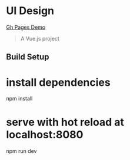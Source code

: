 # UI Design
<a href="https://profhyzik.github.io/Ui-design/#/">Gh Pages Demo</a>

> A Vue.js project

## Build Setup

# install dependencies
npm install

# serve with hot reload at localhost:8080
npm run dev

